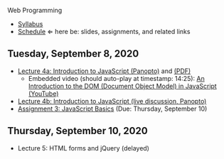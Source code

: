 Web Programming


- [Syllabus](syllabus.md)
- [Schedule](schedule.md)   &lArr; here be: slides, assignments, and related links

## Tuesday, September 8, 2020

- [Lecture 4a: Introduction to JavaScript (Panopto)](https://rochester.hosted.panopto.com/Panopto/Pages/Viewer.aspx?id=8e6226cc-4f8c-470b-bf1d-ac2f0115a070) and [(PDF)](04-intro-to-javascript/javascript.pdf)
  - Embedded video (should auto-play at timestamp: 14:25): [An Introduction to the DOM (Document Object Model) in JavaScript (YouTube)](https://www.youtube.com/watch?v=l-0nPnSvbX8&feature=youtu.be&t=4)
- [Lecture 4b: Introduction to JavaScript (live discussion, Panopto)](https://rochester.hosted.panopto.com/Panopto/Pages/Viewer.aspx?id=31f16bbd-5da7-4eb5-b27a-ac3001600080)
- [Assignment 3: JavaScript Basics](assignment03-javascript-basics/instructions.md) (Due: Thursday, September 10) 

## Thursday, September 10, 2020

- Lecture 5: HTML forms and jQuery (delayed)